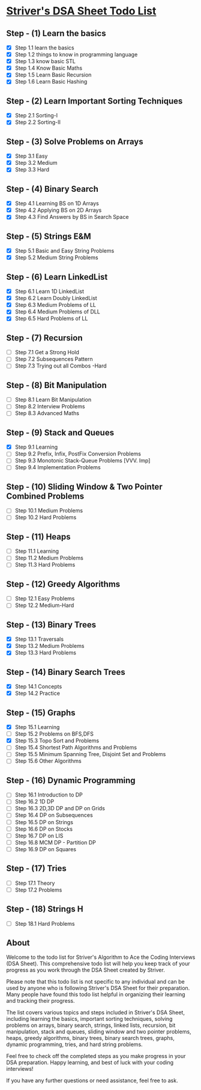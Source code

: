 [Striver's DSA Sheet Todo List](https://takeuforward.org/strivers-a2z-dsa-course/strivers-a2z-dsa-course-sheet-2/)
=============================

Step - (1) Learn the basics
---------------------------
-   [x]  Step 1.1 learn the basics
-   [x]  Step 1.2 things to know in programming language
-   [x]  Step 1.3 know basic STL
-   [x]  Step 1.4 Know Basic Maths
-   [x]  Step 1.5 Learn Basic Recursion
-   [x]  Step 1.6 Learn Basic Hashing

Step - (2) Learn Important Sorting Techniques
---------------------------------------------

-   [x]  Step 2.1 Sorting-I
-   [x]  Step 2.2 Sorting-II

Step - (3) Solve Problems on Arrays
-----------------------------------

-   [x]  Step 3.1 Easy
-   [x]  Step 3.2 Medium
-   [x]  Step 3.3 Hard

Step - (4) Binary Search
------------------------

-   [x]  Step 4.1 Learning BS on 1D Arrays
-   [x]  Step 4.2 Applying BS on 2D Arrays
-   [x]  Step 4.3 Find Answers by BS in Search Space

Step - (5) Strings E&M
----------------------

-   [x]  Step 5.1 Basic and Easy String Problems
-   [x]  Step 5.2 Medium String Problems

Step - (6) Learn LinkedList
--------------------------------

-   [x]  Step 6.1 Learn 1D LinkedList
-   [x]  Step 6.2 Learn Doubly LinkedList
-   [x]  Step 6.3 Medium Problems of LL
-   [x]  Step 6.4 Medium Problems of DLL
-   [x]  Step 6.5 Hard Problems of LL

Step - (7) Recursion
--------------------

-   [ ]  Step 7.1 Get a Strong Hold
-   [ ]  Step 7.2 Subsequences Pattern
-   [ ]  Step 7.3 Trying out all Combos -Hard

Step - (8) Bit Manipulation
---------------------------

-   [ ]  Step 8.1 Learn Bit Manipulation
-   [ ]  Step 8.2 Interview Problems
-   [ ]  Step 8.3 Advanced Maths

Step - (9) Stack and Queues
---------------------------

-   [x]  Step 9.1 Learning
-   [ ]  Step 9.2 Prefix, Infix, PostFix Conversion Problems
-   [ ]  Step 9.3 Monotonic Stack-Queue Problems [VVV. Imp]
-   [ ]  Step 9.4 Implementation Problems

Step - (10) Sliding Window & Two Pointer Combined Problems
----------------------------------------------------------

-   [ ]  Step 10.1 Medium Problems
-   [ ]  Step 10.2 Hard Problems

Step - (11) Heaps
-----------------

-   [ ]  Step 11.1 Learning
-   [ ]  Step 11.2 Medium Problems
-   [ ]  Step 11.3 Hard Problems

Step - (12) Greedy Algorithms
-----------------------------

-   [ ]  Step 12.1 Easy Problems
-   [ ]  Step 12.2 Medium-Hard

Step - (13) Binary Trees
-----------------------------

-   [x]  Step 13.1 Traversals
-   [x]  Step 13.2 Medium Problems
-   [x]  Step 13.3 Hard Problems

Step - (14) Binary Search Trees
-------------------------------

-   [x]  Step 14.1 Concepts
-   [x]  Step 14.2 Practice 

Step - (15) Graphs
------------------

-   [x]  Step 15.1 Learning
-   [ ]  Step 15.2 Problems on BFS,DFS
-   [x]  Step 15.3 Topo Sort and Problems
-   [ ]  Step 15.4 Shortest Path Algorithms and Problems
-   [ ]  Step 15.5 Minimum Spanning Tree, Disjoint Set and Problems
-   [ ]  Step 15.6 Other Algorithms

Step - (16) Dynamic Programming
-------------------------------

-   [ ]  Step 16.1 Introduction to DP
-   [ ]  Step 16.2 1D DP
-   [ ]  Step 16.3 2D,3D DP and DP on Grids
-   [ ]  Step 16.4 DP on Subsequences
-   [ ]  Step 16.5 DP on Strings
-   [ ]  Step 16.6 DP on Stocks
-   [ ]  Step 16.7 DP on LIS
-   [ ]  Step 16.8 MCM DP - Partition DP
-   [ ]  Step 16.9 DP on Squares

Step - (17) Tries
-----------------

-   [ ]  Step 17.1 Theory
-   [ ]  Step 17.2 Problems

Step - (18) Strings H
---------------------

-   [ ]  Step 18.1 Hard Problems


About
-----
Welcome to the todo list for Striver's Algorithm to Ace the Coding Interviews (DSA Sheet). This comprehensive todo list will help you keep track of your progress as you work through the DSA Sheet created by Striver.

Please note that this todo list is not specific to any individual and can be used by anyone who is following Striver's DSA Sheet for their preparation. Many people have found this todo list helpful in organizing their learning and tracking their progress.

The list covers various topics and steps included in Striver's DSA Sheet, including learning the basics, important sorting techniques, solving problems on arrays, binary search, strings, linked lists, recursion, bit manipulation, stack and queues, sliding window and two pointer problems, heaps, greedy algorithms, binary trees, binary search trees, graphs, dynamic programming, tries, and hard string problems.

Feel free to check off the completed steps as you make progress in your DSA preparation. Happy learning, and best of luck with your coding interviews!

If you have any further questions or need assistance, feel free to ask.